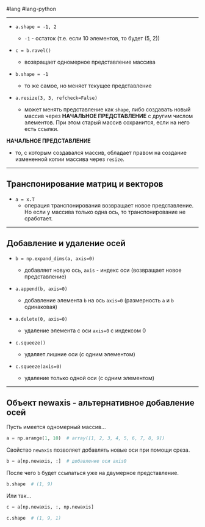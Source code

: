 #lang #lang-python 

---
- `a.shape = -1, 2`  
  - `-1` - остаток (т.е. если 10 элементов, то будет (5, 2))

- `c = b.ravel()`  
  - возвращает одномерное представление массива

- `b.shape = -1`  
  - то же самое, но меняет текущее представление

- `a.resize(3, 3, refcheck=False)`  
  - может менять представление как `shape`, либо создавать новый массив через **НАЧАЛЬНОЕ ПРЕДСТАВЛЕНИЕ** с другим числом элементов. При этом старый массив сохранится, если на него есть ссылки.

**НАЧАЛЬНОЕ ПРЕДСТАВЛЕНИЕ**  
- то, с которым создавался массив, обладает правом на создание измененной копии массива через `resize`.

---

## Транспонирование матриц и векторов

- `a = x.T`  
  - операция транспонирования возвращает новое представление. Но если у массива только одна ось, то транспонирование не сработает.

---

## Добавление и удаление осей

- `b = np.expand_dims(a, axis=0)`  
  - добавляет новую ось, `axis` - индекс оси (возвращает новое представление)

- `a.append(b, axis=0)`  
  - добавление элемента `b` на ось `axis=0` (размерность `a` и `b` одинаковая)

- `a.delete(0, axis=0)`  
  - удаление элемента с оси `axis=0` с индексом 0

- `c.squeeze()`  
  - удаляет лишние оси (с одним элементом)

- `c.squeeze(axis=0)`  
  - удаление только одной оси (с одним элементом)

---

## Объект newaxis - альтернативное добавление осей

Пусть имеется одномерный массив...

```python
a = np.arange(1, 10)  # array([1, 2, 3, 4, 5, 6, 7, 8, 9])
```

Свойство `newaxis` позволяет добавлять новые оси при помощи среза.

```python
b = a[np.newaxis, :]  # добавление оси axis0
```

После чего `b` будет ссылаться уже на двумерное представление.

```python
b.shape  # (1, 9)
```

Или так...

```python
c = a[np.newaxis, :, np.newaxis]
```

```python
c.shape  # (1, 9, 1)
```
